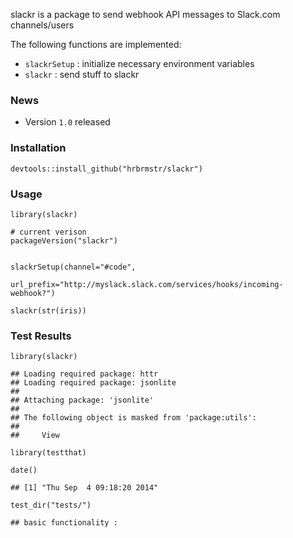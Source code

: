 slackr is a package to send webhook API messages to Slack.com channels/users

The following functions are implemented:

-   `slackrSetup` : initialize necessary environment variables
-   `slackr` : send stuff to slackr

### News

-   Version `1.0` released

### Installation

``` {.r}
devtools::install_github("hrbrmstr/slackr")
```

### Usage

``` {.r}
library(slackr)

# current verison
packageVersion("slackr")


slackrSetup(channel="#code", 
            url_prefix="http://myslack.slack.com/services/hooks/incoming-webhook?")

slackr(str(iris))
```

### Test Results

``` {.r}
library(slackr)
```

    ## Loading required package: httr
    ## Loading required package: jsonlite
    ## 
    ## Attaching package: 'jsonlite'
    ## 
    ## The following object is masked from 'package:utils':
    ## 
    ##     View

``` {.r}
library(testthat)

date()
```

    ## [1] "Thu Sep  4 09:18:20 2014"

``` {.r}
test_dir("tests/")
```

    ## basic functionality :
